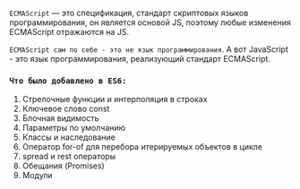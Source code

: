 `ECMAScript` — это спецификация, стандарт скриптовых языков программирования, он является основой JS, поэтому любые изменения ECMAScript отражаются на JS.

`ECMAScript сам по себе - это не язык программирования`. А вот JavaScript - это язык программирования, реализующий стандарт ECMAScript.

### **`Что было добавлено в ES6:`**

1. Стрелочные функции и интерполяция в строках
2. Ключевое слово const
3. Блочная видимость
4. Параметры по умолчанию
5. Классы и наследование
6. Оператор for-of для перебора итерируемых объектов в цикле
7. spread и rest операторы
8. Обещания (Promises)
9. Модули